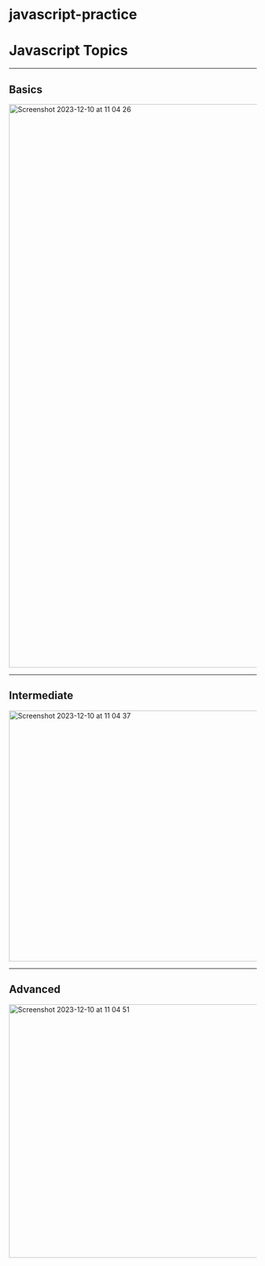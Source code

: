 # javascript-practice
<h1>Javascript Topics</h1>
<hr>
<h2>Basics</h2>
<img width="1143" alt="Screenshot 2023-12-10 at 11 04 26" src="https://github.com/Asrar-Ahammad/javascript-practice/assets/90050859/e56a50a1-2fca-4332-9f95-b2a19eb4af78">
<hr>
<h2>Intermediate</h2>
<img width="509" alt="Screenshot 2023-12-10 at 11 04 37" src="https://github.com/Asrar-Ahammad/javascript-practice/assets/90050859/5b884c86-b0ec-475d-a011-f8cf575fa0ca">
<hr>
<h2>Advanced</h2>
<img width="514" alt="Screenshot 2023-12-10 at 11 04 51" src="https://github.com/Asrar-Ahammad/javascript-practice/assets/90050859/eb1f9da5-a708-4306-a11a-16c7ce3b45a3">

